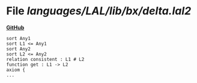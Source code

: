 # File _languages/LAL/lib/bx/delta.lal2_
**[GitHub](https://github.com/softlang/yas/blob/master/languages/LAL/lib/bx/delta.lal2)**
```
sort Any1
sort L1 <= Any1
sort Any2
sort L2 <= Any2
relation consistent : L1 # L2
function get : L1 -> L2
axiom {
...
```
